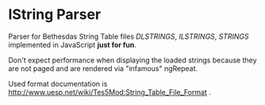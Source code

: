 # IString Parser

Parser for Bethesdas String Table files *DLSTRINGS*, *ILSTRINGS*, *STRINGS* implemented in
JavaScript **just for fun**. 

Don't expect performance when displaying the loaded strings because they are not paged and 
are rendered via "infamous" ngRepeat.


Used format documentation is http://www.uesp.net/wiki/Tes5Mod:String_Table_File_Format .

